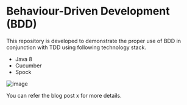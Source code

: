 # Behaviour-Driven Development (BDD) 
This repository is developed to demonstrate the proper use of BDD in conjunction with TDD using following technology stack.

- Java 8
- Cucumber
- Spock

![image](https://user-images.githubusercontent.com/13194412/163780907-b813598c-8616-4cfc-a323-9125c0b40b35.png)

You can refer the blog post x for more details.
